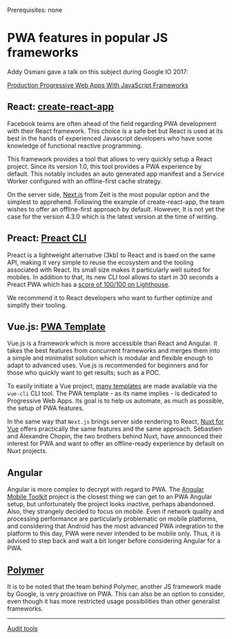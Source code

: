 <span class="requirements">Prerequisites: none</span>

# PWA features in popular JS frameworks

Addy Osmani gave a talk on this subject during Google IO 2017:

[Production Progressive Web Apps With JavaScript Frameworks](https://www.youtube.com/watch?v=aCMbSyngXB4)

## React: [create-react-app](https://github.com/facebookincubator/create-react-app)

Facebook teams are often ahead of the field regarding PWA development with their React framework. This choice is a safe bet but React is used at its best in the hands of experienced Javascript developers who have some knowledge of functional reactive programming.

This framework provides a tool that allows to very quickly setup a React project. Since its version 1.0, this tool provides a PWA experience by default. This notably includes an auto generated app manifest and a Service Worker configured with an offline-first cache strategy.

On the server side, [Next.js](https://learnnextjs.com/) from Zeit is the most popular option and the simplest to apprehend. Following the example of create-react-app, the team wishes to offer an offline-first approach by default. However, It is not yet the case for the version 4.3.0 which is the latest version at the time of writing.

## Preact: [Preact CLI](https://github.com/developit/preact-cli)

Preact is a lightweight alternative (3kb) to React and is baed on the same API, making it very simple to reuse the ecosystem and the tooling associated with React. Its small size makes it particularly well suited for mobiles. In addition to that, its new CLI tool allows to start in 30 seconds a Preact PWA which has a [score of 100/100 on Lighthouse](https://googlechrome.github.io/lighthouse/viewer/?gist=142af6838482417af741d966e7804346).

We recommend it to React developers who want to further optimize and simplify their tooling.

## Vue.js: [PWA Template](https://github.com/vuejs-templates/pwa)

Vue.js is a framework which is more accessible than React and Angular. It takes the best features from concurrent frameworks and merges them into a simple and minimalist solution which is modular and flexible enough to adapt to advanced uses. Vue.js is recommended for beginners and for those who quickly want to get results; such as a POC.

To easily initiate a Vue project, [many templates](https://github.com/vuejs-templates) are made available via the `vue-cli` CLI tool. The PWA template - as its name implies - is dedicated to Progressive Web Apps. Its goal is to help us automate, as much as possible, the setup of PWA features.

In the same way that `Next.js` brings server side rendering to React, [Nuxt for Vue](https://nuxtjs.org/) offers practically the same features and the same approach. Sébastien and Alexandre Chopin, the two brothers behind Nuxt, have announced their interest for PWA and want to offer an offline-ready experience by default on Nuxt projects.

## Angular

Angular is more complex to decrypt with regard to PWA. The [Angular Mobile Toolkit](https://github.com/angular/mobile-toolkit) project is the closest thing we can get to an PWA Angular setup, but unfortunately the project looks inactive, perhaps abandonned. Also, they strangely decided to focus on mobile. Even if network quality and processing performance are particularly problematic on mobile platforms, and considering that Android has the most advanced PWA integration to the platform to this day, PWA were never intended to be mobile only. Thus, it is advised to step back and wait a bit longer before considering Angular for a PWA.

## [Polymer](https://news.polymer-project.org/list/top_stories)

It is to be noted that the team behind Polymer, another JS framework made by Google, is very proactive on PWA. This can also be an option to consider, even though it has more restricted usage possibilities than other generalist frameworks.

---

[Audit tools](audit-tools.md)
